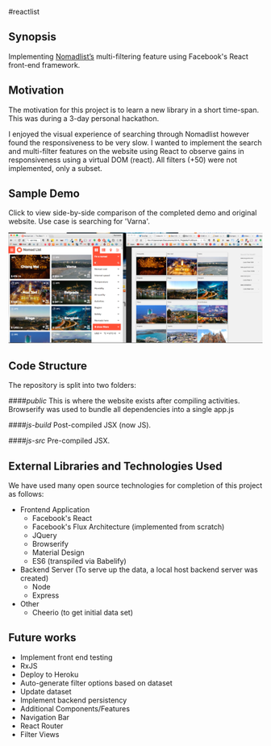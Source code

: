 #reactlist

## Synopsis

Implementing <a href="https://nomadlist.com/" target="_blank">Nomadlist’s</a> multi-filtering feature using Facebook's React front-end framework.

## Motivation

The motivation for this project is to learn a new library in a short time-span. This was during a 3-day personal hackathon.

I enjoyed the visual experience of searching through Nomadlist however found the responsiveness to be very slow. I wanted to implement the search and multi-filter features on the website using React to observe gains in responsiveness using a virtual DOM (react). All filters (+50) were not implemented, only a subset.

## Sample Demo
Click to view side-by-side comparison of the completed demo and original website. Use case is searching for 'Varna'.

<a href="https://vimeo.com/128074445" target="_blank"><img src="https://github.com/RichardBansal/reactlist/blob/development/public/images/video_screen_shot.png?raw=true"></img></a>

## Code Structure

The repository is split into two folders: 

####_public_
This is where the website exists after compiling activities. Browserify was used to bundle all dependencies into a single app.js

####_js-build_
Post-compiled JSX (now JS).

####_js-src_
Pre-compiled JSX.

## External Libraries and Technologies Used

We have used many open source technologies for completion of this project as follows:
* Frontend Application
  * Facebook's React
  * Facebook's Flux Architecture (implemented from scratch)
  * JQuery
  * Browserify
  * Material Design
  * ES6 (transpiled via Babelify)
* Backend Server (To serve up the data, a local host backend server was created)
  * Node
  * Express
* Other
  * Cheerio (to get initial data set)
  
## Future works
 * Implement front end testing
 * RxJS
 * Deploy to Heroku
 * Auto-generate filter options based on dataset
 * Update dataset
 * Implement backend persistency
 * Additional Components/Features
  * Navigation Bar
  * React Router
  * Filter Views
